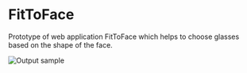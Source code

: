 # FitToFace
Prototype of web application FitToFace which helps to choose glasses based on the shape of the face.

![Output sample](https://gifs.com/gif/example-of-usage-K81A38)
